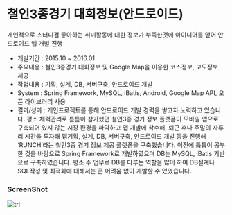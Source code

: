 # 철인3종경기 대회정보(안드로이드)
개인적으로 스터디겸 좋아하는 취미활동에 대한 정보가 부족한것에 아이디어를 얻어 안드로이드 앱 개발 진행
* 개발기간 : 2015.10 ~ 2016.01
* 주요내용 : 철인3종경기 대회정보 및 Google Map을 이용한 코스정보, 고도정보 제공
* 작업내용 : 기획, 설계, DB, 서버구축, 안드로이드 개발
* System : Spring Framework, MySQL, iBatis, Android, Google Map API, 오픈 라이브러리 사용
* 결과/성과 :
개인프로젝트를 통해 안드로이드 개발 경력을 쌓고자 노력하고 있습니다. 평소 체력관리로 틈틈이 참가했던 철인3종 경기 정보 플랫폼이 모바일 앱으로 구축되어 있지 않는 시장 환경을 파악하고 앱 개발에 착수해, 퇴근 후나 주말의 자투리 시간을 투자해 앱기획, 설계, DB, 서버구축, 안드로이드 개발 등을 진행해 ‘RUNCH’라는 철인3종 경기 정보 제공 플랫폼을 구축했습니다. 이전에 틈틈이 공부한 것을 바탕으로 Spring Framework로 개발하였으며 DB는 MySQL, iBatis 기반으로 구축하였습니다. 평소 주 업무로 DB를 다루는 역할을 많이 하여 DB설계나 SQL작성 및 최적화에 대해서는 큰 어려움 없이 개발할 수 있었습니다.  
### ScreenShot 
![tri](https://user-images.githubusercontent.com/10987026/140847024-ade7b412-3ce4-4384-8859-7e26c98a4ddc.png)
